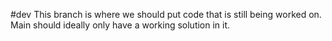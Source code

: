 #dev
This branch is where we should put code that is still being worked on. Main should ideally only have a working solution in it.

